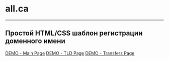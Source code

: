 # all.ca
----
Простой HTML/CSS шаблон регистрации доменного имени
----
[DEMO - Main Page](https://gabberex.github.io/all.ca/)
[DEMO - TLD Page](https://gabberex.github.io/all.ca/tld.html)
[DEMO - Transfers Page](https://gabberex.github.io/all.ca/transfers.html)

